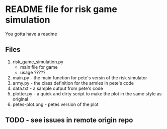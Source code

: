 # README file for risk game simulation
You gotta have a readme

## Files
1. risk_game_simulation.py
    * main file for game
    * usage ?????
2. main.py - the main function for pete's versin of the risk simulator
3. army.py - the class definition for the armies in pete's code
4. data.txt - a sample output from pete's code
5. plotter.py - a quick and dirty script to make the plot in the same style as original
6. petes-plot.png - petes version of the plot

## TODO - see issues in remote origin repo
